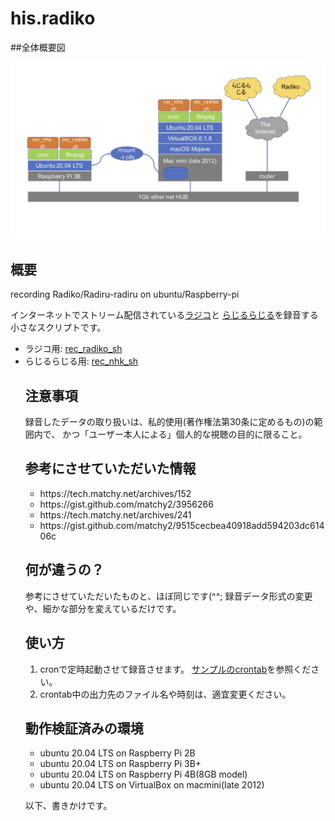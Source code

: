 # his.radiko
##全体概要図
<p align="center">
	<img src="./rec_radio.jpg" width="%" />
</p>

## 概要
recording Radiko/Radiru-radiru on ubuntu/Raspberry-pi

インターネットでストリーム配信されている<a href="http://radiko.jp/">ラジコ</a>と
<a href="https://www.nhk.or.jp/radio/">らじるらじる</a>を録音する小さなスクリプトです。
<ul>
	<li>ラジコ用: <a href="./rec_radiko.sh">rec_radiko_sh</a></li>
	<li>らじるらじる用: <a href="./rec_nhk.sh">rec_nhk_sh</a></li>
  
## 注意事項
録音したデータの取り扱いは、私的使用(著作権法第30条に定めるもの)の範囲内で、
かつ「ユーザー本人による」個人的な視聴の目的に限ること。

## 参考にさせていただいた情報
<ul>
  <li>https://tech.matchy.net/archives/152</li>
  <li>https://gist.github.com/matchy2/3956266</li>
  <li>https://tech.matchy.net/archives/241</li>
  <li>https://gist.github.com/matchy2/9515cecbea40918add594203dc61406c</li>
</ul>

## 何が違うの？
参考にさせていただいたものと、ほぼ同じです(^^;
録音データ形式の変更や、細かな部分を変えているだけです。

## 使い方
<ol>
	<li>cronで定時起動させて録音させます。
		<a href="./crontab-l.sample">サンプルのcrontab</a>を参照ください。</li>
	<li>crontab中の出力先のファイル名や時刻は、適宜変更ください。</li>
</ol>		 

## 動作検証済みの環境
<ul>
	<li>ubuntu 20.04 LTS on Raspberry Pi 2B</li>
	<li>ubuntu 20.04 LTS on Raspberry Pi 3B+</li>
	<li>ubuntu 20.04 LTS on Raspberry Pi 4B(8GB model)</li>
	<li>ubuntu 20.04 LTS on VirtualBox on macmini(late 2012)</li>
</ul>
		
以下、書きかけです。
